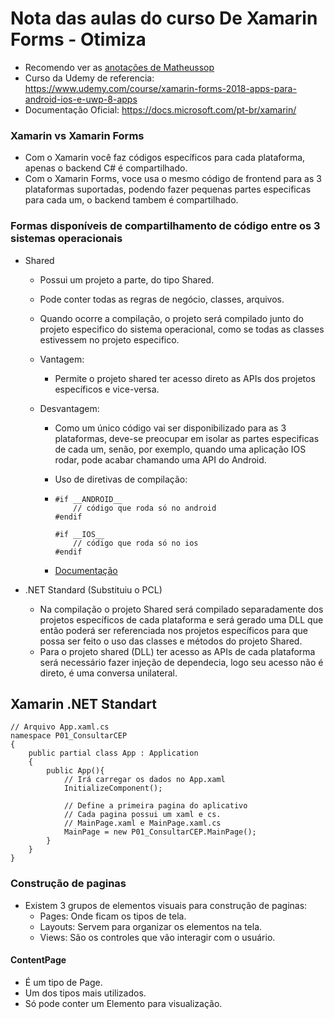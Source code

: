# Nota das aulas do curso De Xamarin Forms - Otimiza

-   Recomendo ver as [anotações de Matheussop](https://github.com/Matheussop/TreinamentoOtimiza/tree/master/Anotações/Xamarin)
-   Curso da Udemy de referencia: https://www.udemy.com/course/xamarin-forms-2018-apps-para-android-ios-e-uwp-8-apps
-   Documentação Oficial: https://docs.microsoft.com/pt-br/xamarin/

### Xamarin vs Xamarin Forms

-   Com o Xamarin você faz códigos específicos para cada plataforma, apenas o backend C# é compartilhado.
-   Com o Xamarin Forms, voce usa o mesmo código de frontend para as 3 plataformas suportadas, podendo fazer pequenas partes especificas para cada um, o backend tambem é compartilhado.

### Formas disponíveis de compartilhamento de código entre os 3 sistemas operacionais

-   Shared

    -   Possui um projeto a parte, do tipo Shared.
    -   Pode conter todas as regras de negócio, classes, arquivos.
    -   Quando ocorre a compilação, o projeto será compilado junto do projeto especifico do sistema operacional, como se todas as classes estivessem no projeto especifico.
    -   Vantagem:
        -   Permite o projeto shared ter acesso direto as APIs dos projetos específicos e vice-versa.
    -   Desvantagem:

        -   Como um único código vai ser disponibilizado para as 3 plataformas, deve-se preocupar em isolar as partes especificas de cada um, senão, por exemplo, quando uma aplicação IOS rodar, pode acabar chamando uma API do Android.
        -   Uso de diretivas de compilação:
        -   ```CSharp
            #if __ANDROID__
                // código que roda só no android
            #endif

            #if __IOS__
                // código que roda só no ios
            #endif
            ```

        -   [Documentação](https://docs.microsoft.com/pt-br/xamarin/cross-platform/app-fundamentals/building-cross-platform-applications/platform-divergence-abstraction-divergent-implementation)

-   .NET Standard (Substituiu o PCL)
    -   Na compilação o projeto Shared será compilado separadamente dos projetos específicos de cada plataforma e será gerado uma DLL que então poderá ser referenciada nos projetos específicos para que possa ser feito o uso das classes e métodos do projeto Shared.
    -   Para o projeto shared (DLL) ter acesso as APIs de cada plataforma será necessário fazer injeção de dependecia, logo seu acesso não é direto, é uma conversa unilateral.

## Xamarin .NET Standart

```CSharp
// Arquivo App.xaml.cs
namespace P01_ConsultarCEP
{
    public partial class App : Application
    {
        public App(){
            // Irá carregar os dados no App.xaml
            InitializeComponent();

            // Define a primeira pagina do aplicativo
            // Cada pagina possui um xaml e cs.
            // MainPage.xaml e MainPage.xaml.cs
            MainPage = new P01_ConsultarCEP.MainPage();
        }
    }
}
```

### Construção de paginas
- Existem 3 grupos de elementos visuais para construção de paginas:
  - Pages: Onde ficam os tipos de tela.
  - Layouts: Servem para organizar os elementos na tela.
  - Views: São os controles que vão interagir com o usuário.

#### ContentPage
- É um tipo de Page.
- Um dos tipos mais utilizados.
- Só pode conter um Elemento para visualização.